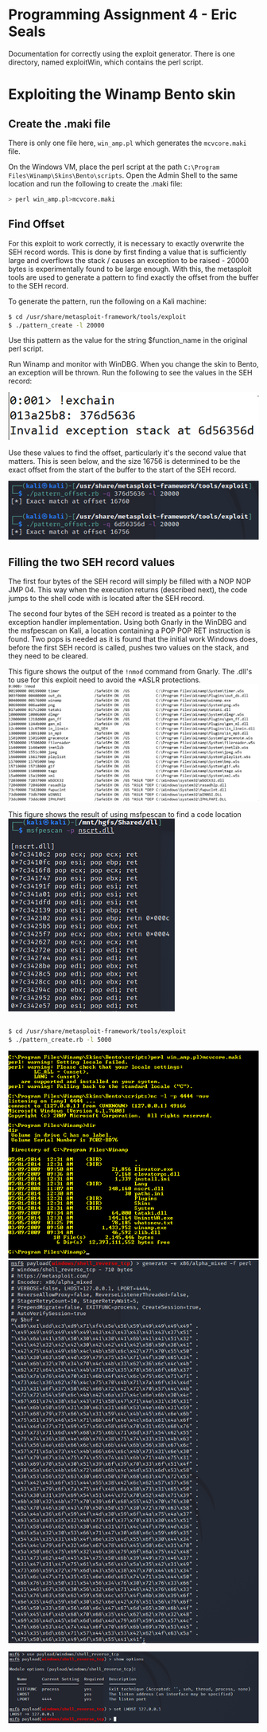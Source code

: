 # Programming Assignment 4 - Eric Seals

Documentation for correctly using the exploit generator. There is one directory, named exploitWin, which contains the perl script.

# Exploiting the Winamp Bento skin

## Create the .maki file

There is only one file here, `win_amp.pl` which generates the `mcvcore.maki` file. 

On the Windows VM, place the perl script at the path `C:\Program Files\Winamp\Skins\Bento\scripts`. Open the Admin Shell to the same location and run the following to create the .maki file:

```bash
> perl win_amp.pl>mcvcore.maki
```

## Find Offset 

For this exploit to work correctly, it is necessary to exactly overwrite the SEH record words. 
This is done by first finding a value that is sufficiently large and overflows the stack / causes an exception to be raised - 20000 bytes is experimentally found to be large enough. 
With this, the metasploit tools are used to generate a pattern to find exactly the offset from the buffer to the SEH record. 

To generate the pattern, run the following on a Kali machine:
```bash
$ cd /usr/share/metasploit-framework/tools/exploit
$ ./pattern_create -l 20000
```

Use this pattern as the value for the string $function_name in the original perl script. 

Run Winamp and monitor with WinDBG. When you change the skin to Bento, an exception will be thrown. Run the following to see the values in the SEH record:

![Exchain_Windbg](res/Exchain_Windbg.png)

Use these values to find the offset, particularly it's the second value that matters. This is seen below, and the size 16756 is determined to be the exact offset from the start of the buffer to the start of the SEH record.

![Finding_the_offset](res/Finding_the_offset.png)

## Filling the two SEH record values

The first four bytes of the SEH record will simply be filled with a NOP NOP JMP 04. 
This way when the execution returns (described next), the code jumps to the shell code with is located after the SEH record.

The second four bytes of the SEH record is treated as a pointer to the exception handler implementation. 
Using both Gnarly in the WinDBG and the msfpescan on Kali, a location containing a POP POP RET instruction is found. 
Two pops is needed as it is found that the initial work Windows does, before the first SEH record is called, pushes two values on the stack, and they need to be cleared.  

This figure shows the output of the `!nmod` command from Gnarly. The .dll's to use for this exploit need to avoid the *ASLR protections.  
![nmod_for_winamp](res/nmod_for_winamp.png)

This figure shows the result of using msfpescan to find a code location 
![msfpescan_for_pop_pop_ret](res/msfpescan_for_pop_pop_ret.png)


```perl

```

```bash
$ cd /usr/share/metasploit-framework/tools/exploit
$ ./pattern_create.rb -l 5000
```

![Working_Exploit](res/Working_Exploit.png)
![Generating_Shellcode](res/Generating_Shellcode.png)

![Customizing_Payload](res/Customizing_Payload.png)



